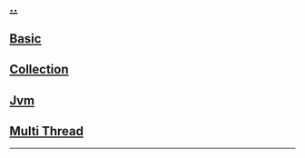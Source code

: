## [..](../index.md)

## [Basic](./basic)

## [Collection](./collection)

## [Jvm](./jvm)

## [Multi Thread](./multi_thread)

---

